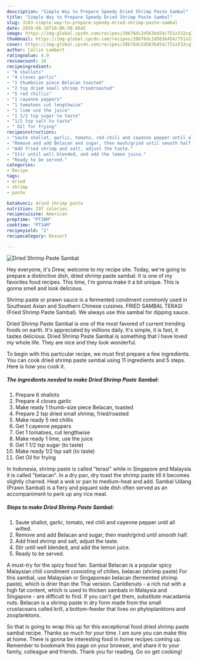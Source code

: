 ```yaml
---
description: "Simple Way to Prepare Speedy Dried Shrimp Paste Sambal"
title: "Simple Way to Prepare Speedy Dried Shrimp Paste Sambal"
slug: 3183-simple-way-to-prepare-speedy-dried-shrimp-paste-sambal
date: 2020-08-16T16:06:50.664Z
image: https://img-global.cpcdn.com/recipes/20b76dc2d563b454/751x532cq70/dried-shrimp-paste-sambal-recipe-main-photo.jpg
thumbnail: https://img-global.cpcdn.com/recipes/20b76dc2d563b454/751x532cq70/dried-shrimp-paste-sambal-recipe-main-photo.jpg
cover: https://img-global.cpcdn.com/recipes/20b76dc2d563b454/751x532cq70/dried-shrimp-paste-sambal-recipe-main-photo.jpg
author: Callie Lambert
ratingvalue: 4.9
reviewcount: 10
recipeingredient:
- "6 shallots"
- "4 cloves garlic"
- "1 thumbsize piece Belacan toasted"
- "2 tsp dried small shrimp friedroasted"
- "5 red chillis"
- "1 cayenne peppers"
- "1 tomatoes cut lengthwise"
- "1 lime use the juice"
- "1 1/2 tsp sugar to taste"
- "1/2 tsp salt to taste"
- " Oil for frying"
recipeinstructions:
- "Saute shallot, garlic, tomato, red chili and cayenne pepper until all wilted."
- "Remove and add Belacan and sugar, then mash/grind until smooth half."
- "Add fried shrimp and salt, adjust the taste."
- "Stir until well blended, and add the lemon juice."
- "Ready to be served."
categories:
- Recipe
tags:
- dried
- shrimp
- paste

katakunci: dried shrimp paste 
nutrition: 297 calories
recipecuisine: American
preptime: "PT30M"
cooktime: "PT34M"
recipeyield: "2"
recipecategory: Dessert

---
```



![Dried Shrimp Paste Sambal](https://img-global.cpcdn.com/recipes/20b76dc2d563b454/751x532cq70/dried-shrimp-paste-sambal-recipe-main-photo.jpg)

Hey everyone, it's Drew, welcome to my recipe site. Today, we're going to prepare a distinctive dish, dried shrimp paste sambal. It is one of my favorites food recipes. This time, I'm gonna make it a bit unique. This is gonna smell and look delicious.

Shrimp paste or prawn sauce is a fermented condiment commonly used in Southeast Asian and Southern Chinese cuisines. FRIED SAMBAL TERASI (Fried Shrimp Paste Sambal). We always use this sambal for dipping sauce.

Dried Shrimp Paste Sambal is one of the most favored of current trending foods on earth. It's appreciated by millions daily. It's simple, it is fast, it tastes delicious. Dried Shrimp Paste Sambal is something that I have loved my whole life. They are nice and they look wonderful.


To begin with this particular recipe, we must first prepare a few ingredients. You can cook dried shrimp paste sambal using 11 ingredients and 5 steps. Here is how you cook it.

<!--inarticleads1-->

##### The ingredients needed to make Dried Shrimp Paste Sambal:

1. Prepare 6 shallots
1. Prepare 4 cloves garlic
1. Make ready 1 thumb-size piece Belacan, toasted
1. Prepare 2 tsp dried small shrimp, fried/roasted
1. Make ready 5 red chillis
1. Get 1 cayenne peppers
1. Get 1 tomatoes, cut lengthwise
1. Make ready 1 lime, use the juice
1. Get 1 1/2 tsp sugar (to taste)
1. Make ready 1/2 tsp salt (to taste)
1. Get  Oil for frying


In Indonesia, shrimp paste is called &#34;terasi&#34; while in Singapore and Malaysia it is called &#34;belacan&#34;. In a dry pan, dry toast the shrimp paste till it becomes slightly charred. Heat a wok or pan to medium-heat and add. Sambal Udang (Prawn Sambal) is a fiery and piquant side dish often served as an accompaniment to perk up any rice meal. 

<!--inarticleads2-->

##### Steps to make Dried Shrimp Paste Sambal:

1. Saute shallot, garlic, tomato, red chili and cayenne pepper until all wilted.
1. Remove and add Belacan and sugar, then mash/grind until smooth half.
1. Add fried shrimp and salt, adjust the taste.
1. Stir until well blended, and add the lemon juice.
1. Ready to be served.


A must-try for the spicy food fan. Sambal Belacan is a popular spicy Malaysian chili condiment consisting of chilies, belacan (shrimp paste) For this sambal, use Malaysian or Singaporean belacan (fermented shrimp paste), which is drier than the Thai version. Canldlenuts - a rich nut with a high fat content, which is used to thicken sambals in Malaysia and Singapore - are difficult to find. If you can&#39;t get them, substitute macadamia nuts. Belacan is a shrimp paste in dry form made from the small crustaceans called krill, a bottom-feeder that lives on phytoplanktons and zooplanktons. 

So that is going to wrap this up for this exceptional food dried shrimp paste sambal recipe. Thanks so much for your time. I am sure you can make this at home. There is gonna be interesting food in home recipes coming up. Remember to bookmark this page on your browser, and share it to your family, colleague and friends. Thank you for reading. Go on get cooking!
